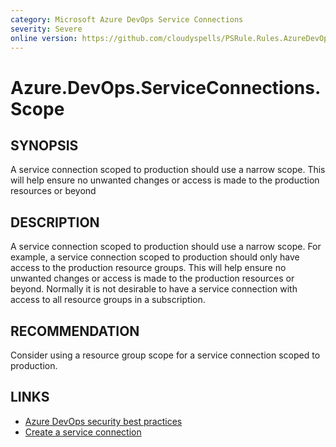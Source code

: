 ```yaml
---
category: Microsoft Azure DevOps Service Connections
severity: Severe
online version: https://github.com/cloudyspells/PSRule.Rules.AzureDevOps/blob/main/src/PSRule.Rules.AzureDevOps/en/Azure.DevOps.ServiceConnections.Scope.md
---
```


# Azure.DevOps.ServiceConnections.Scope

## SYNOPSIS

A service connection scoped to production should use a narrow scope.
This will help ensure no unwanted changes or access is made to the
production resources or beyond

## DESCRIPTION

A service connection scoped to production should use a narrow scope. For
example, a service connection scoped to production should only have access
to the production resource groups. This will help ensure no unwanted changes
or access is made to the production resources or beyond. Normally it is not
desirable to have a service connection with access to all resource groups
in a subscription.

## RECOMMENDATION

Consider using a resource group scope for a service connection scoped to
production.

## LINKS

- [Azure DevOps security best practices](https://learn.microsoft.com/en-us/azure/devops/organizations/security/security-best-practices?view=azure-devops#scope-service-accounts)
- [Create a service connection](https://docs.microsoft.com/en-us/azure/devops/pipelines/library/connect-to-azure?view=azure-devops&tabs=yaml)
